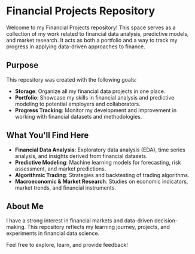 # Financial Projects Repository

Welcome to my Financial Projects repository! This space serves as a collection of my work related to financial data analysis, predictive models, and market research. It acts as both a portfolio and a way to track my progress in applying data-driven approaches to finance.

## Purpose
This repository was created with the following goals:
- **Storage**: Organize all my financial data projects in one place.
- **Portfolio**: Showcase my skills in financial analysis and predictive modeling to potential employers and collaborators.
- **Progress Tracking**: Monitor my development and improvement in working with financial datasets and methodologies.

## What You'll Find Here
- **Financial Data Analysis**: Exploratory data analysis (EDA), time series analysis, and insights derived from financial datasets.
- **Predictive Modeling**: Machine learning models for forecasting, risk assessment, and market predictions.
- **Algorithmic Trading**: Strategies and backtesting of trading algorithms.
- **Macroeconomic & Market Research**: Studies on economic indicators, market trends, and financial instruments.

## About Me
I have a strong interest in financial markets and data-driven decision-making. This repository reflects my learning journey, projects, and experiments in financial data science.

Feel free to explore, learn, and provide feedback!
